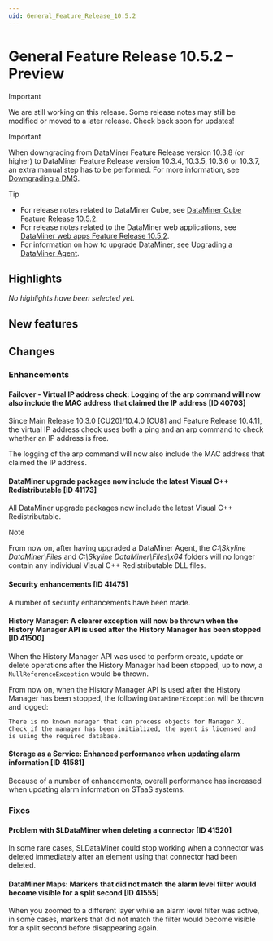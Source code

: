 ```yaml
---
uid: General_Feature_Release_10.5.2
---
```


# General Feature Release 10.5.2 – Preview

> [!IMPORTANT]
> We are still working on this release. Some release notes may still be modified or moved to a later release. Check back soon for updates!

> [!IMPORTANT]
> When downgrading from DataMiner Feature Release version 10.3.8 (or higher) to DataMiner Feature Release version 10.3.4, 10.3.5, 10.3.6 or 10.3.7, an extra manual step has to be performed. For more information, see [Downgrading a DMS](xref:MOP_Downgrading_a_DMS).

> [!TIP]
>
> - For release notes related to DataMiner Cube, see [DataMiner Cube Feature Release 10.5.2](xref:Cube_Feature_Release_10.5.2).
> - For release notes related to the DataMiner web applications, see [DataMiner web apps Feature Release 10.5.2](xref:Web_apps_Feature_Release_10.5.2).
> - For information on how to upgrade DataMiner, see [Upgrading a DataMiner Agent](xref:Upgrading_a_DataMiner_Agent).

## Highlights

*No highlights have been selected yet.*

## New features

## Changes

### Enhancements

#### Failover - Virtual IP address check: Logging of the arp command will now also include the MAC address that claimed the IP address [ID 40703]

<!-- MR 10.5.0 - FR 10.5.2 -->

Since Main Release 10.3.0 [CU20]/10.4.0 [CU8] and Feature Release 10.4.11, the virtual IP address check uses both a ping and an arp command to check whether an IP address is free.

The logging of the arp command will now also include the MAC address that claimed the IP address.

#### DataMiner upgrade packages now include the latest Visual C++ Redistributable [ID 41173]

<!-- MR 10.6.0 - FR 10.5.2 -->

All DataMiner upgrade packages now include the latest Visual C++ Redistributable.

> [!NOTE]
> From now on, after having upgraded a DataMiner Agent, the *C:\\Skyline DataMiner\\Files* and *C:\\Skyline DataMiner\\Files\\x64* folders will no longer contain any individual Visual C++ Redistributable DLL files.

#### Security enhancements [ID 41475]

<!-- 41475: MR 10.6.0 - FR 10.5.2 -->

A number of security enhancements have been made.

#### History Manager: A clearer exception will now be thrown when the History Manager API is used after the History Manager has been stopped [ID 41500]

<!-- MR 10.4.0 [CU11] - FR 10.5.2 -->

When the History Manager API was used to perform create, update or delete operations after the History Manager had been stopped, up to now, a `NullReferenceException` would be thrown.

From now on, when the History Manager API is used after the History Manager has been stopped, the following `DataMinerException` will be thrown and logged:

`There is no known manager that can process objects for Manager X. Check if the manager has been initialized, the agent is licensed and is using the required database.`

#### Storage as a Service: Enhanced performance when updating alarm information [ID 41581]

<!-- MR 10.4.0 [CU11] - FR 10.5.2 -->

Because of a number of enhancements, overall performance has increased when updating alarm information on STaaS systems.

### Fixes

#### Problem with SLDataMiner when deleting a connector [ID 41520]

<!-- MR 10.4.0 [CU11] - FR 10.5.2 -->

In some rare cases, SLDataMiner could stop working when a connector was deleted immediately after an element using that connector had been deleted.

#### DataMiner Maps: Markers that did not match the alarm level filter would become visible for a split second [ID 41555]

<!-- MR 10.4.0 [CU11] - FR 10.5.2 -->

When you zoomed to a different layer while an alarm level filter was active, in some cases, markers that did not match the filter would become visible for a split second before disappearing again.
